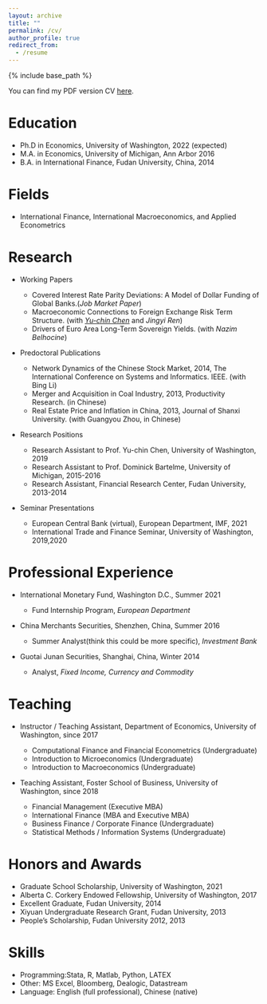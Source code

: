 ```yaml
---
layout: archive
title: ""
permalink: /cv/
author_profile: true
redirect_from:
  - /resume
---
```


{% include base_path %}



You can find my PDF version CV [here](https://li-yida.github.io/liyida.github.io/files/Li_CV.pdf).

Education
======
* Ph.D in Economics, University of Washington, 2022 (expected)
* M.A. in Economics, University of Michigan, Ann Arbor 2016
* B.A. in International Finance, Fudan University, China, 2014


Fields
======
* International Finance, International Macroeconomics, and Applied Econometrics


Research
======
* Working Papers
  * Covered Interest Rate Parity Deviations: A Model of Dollar Funding of Global Banks.(*Job Market Paper*)
  * Macroeconomic Connections to Foreign Exchange Risk Term Structure. (with [*Yu-chin Chen*](https://econ.washington.edu/people/yu-chin-chen) and *Jingyi Ren*)
  * Drivers of Euro Area Long-Term Sovereign Yields. (with *Nazim Belhocine*)


* Predoctoral Publications
  * Network Dynamics of the Chinese Stock Market, 2014, The International Conference on Systems and Informatics. IEEE. (with Bing Li)
  * Merger and Acquisition in Coal Industry, 2013, Productivity Research. (in Chinese)
  * Real Estate Price and Inflation in China, 2013, Journal of Shanxi University. (with Guangyou Zhou, in Chinese)
  
* Research Positions
  * Research Assistant to Prof. Yu-chin Chen, University of Washington, 2019
  * Research Assistant to Prof. Dominick Bartelme, University of Michigan, 2015-2016
  * Research Assistant, Financial Research Center, Fudan University, 2013-2014
  
* Seminar Presentations
  * European Central Bank (virtual), European Department, IMF, 2021
  * International Trade and Finance Seminar, University of Washington, 2019,2020

Professional Experience
======
* International Monetary Fund, Washington D.C., Summer 2021
  * Fund Internship Program, *European Department*

* China Merchants Securities, Shenzhen, China, Summer 2016
  * Summer Analyst(think this could be more specific), *Investment Bank*
 
* Guotai Junan Securities, Shanghai, China, Winter 2014
  * Analyst, *Fixed Income, Currency and Commodity*

  
Teaching
======
* Instructor / Teaching Assistant, Department of Economics, University of Washington, since 2017
   * Computational Finance and Financial Econometrics (Undergraduate)
   * Introduction to Microeconomics (Undergraduate)
   * Introduction to Macroeconomics (Undergraduate)

* Teaching Assistant, Foster School of Business, University of Washington, since 2018
  * Financial Management (Executive MBA)
  * International Finance (MBA and Executive MBA)
  * Business Finance / Corporate Finance (Undergraduate)
  * Statistical Methods / Information Systems (Undergraduate)

Honors and Awards
======
* Graduate School Scholarship, University of Washington, 2021
* Alberta C. Corkery Endowed Fellowship, University of Washington, 2017
* Excellent Graduate, Fudan University, 2014
* Xiyuan Undergraduate Research Grant, Fudan University, 2013
* People’s Scholarship, Fudan University 2012, 2013

Skills
======
* Programming:Stata, R, Matlab, Python, LATEX
* Other: MS Excel, Bloomberg, Dealogic, Datastream
* Language: English (full professional), Chinese (native)
  

